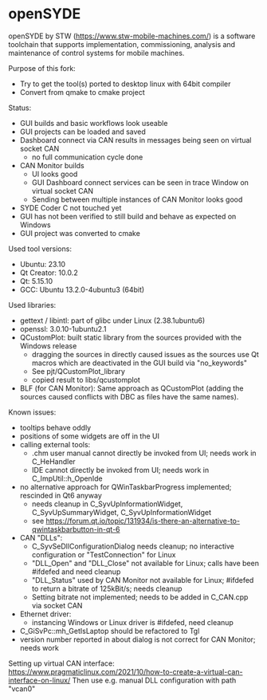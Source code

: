 # openSYDE

openSYDE by STW (https://www.stw-mobile-machines.com/) is a software toolchain that supports implementation, commissioning, analysis and maintenance of control systems for mobile machines.

Purpose of this fork: 
* Try to get the tool(s) ported to desktop linux with 64bit compiler
* Convert from qmake to cmake project

Status:
* GUI builds and basic workflows look useable
* GUI projects can be loaded and saved
* Dashboard connect via CAN results in messages being seen on virtual socket CAN
  * no full communication cycle done
* CAN Monitor builds
  * UI looks good
  * GUI Dashboard connect services can be seen in trace Window on virtual socket CAN
  * Sending between multiple instances of CAN Monitor looks good
* SYDE Coder C not touched yet
* GUI has not been verified to still build and behave as expected on Windows
* GUI project was converted to cmake

Used tool versions:
* Ubuntu: 23.10
* Qt Creator: 10.0.2
* Qt: 5.15.10
* GCC: Ubuntu 13.2.0-4ubuntu3 (64bit)

Used libraries:
* gettext / libintl: part of glibc under Linux (2.38.1ubuntu6)
* openssl: 3.0.10-1ubuntu2.1
* QCustomPlot: built static library from the sources provided with the Windows release
  * dragging the sources in directly caused issues as the sources use Qt macros which are deactivated in the GUI build via "no_keywords"
  * See pjt/QCustomPlot_library
  * copied result to libs/qcustomplot
* BLF (for CAN Monitor): Same approach as QCustomPlot (adding the sources caused conflicts with DBC as files have the same names).

Known issues:
* tooltips behave oddly
* positions of some widgets are off in the UI
* calling external tools:
  * .chm user manual cannot directly be invoked from UI; needs work in C_HeHandler
  * IDE cannot directly be invoked from UI; needs work in C_ImpUtil::h_OpenIde
* no alternative approach for QWinTaskbarProgress implemented; rescinded in Qt6 anyway
  * needs cleanup in C_SyvUpInformationWidget, C_SyvUpSummaryWidget, C_SyvUpInformationWidget
  * see https://forum.qt.io/topic/131934/is-there-an-alternative-to-qwintaskbarbutton-in-qt-6
* CAN "DLLs":
  * C_SyvSeDllConfigurationDialog needs cleanup; no interactive configuration or "TestConnection" for Linux
  * "DLL_Open" and "DLL_Close" not available for Linux; calls have been #ifdefed and need cleanup
  * "DLL_Status" used by CAN Monitor not available for Linux; #ifdefed to return a bitrate of 125kBit/s; needs cleanup
  * Setting bitrate not implemented; needs to be added in C_CAN.cpp via socket CAN
* Ethernet driver:
  * instancing Windows or Linux driver is #ifdefed, need cleanup
* C_GiSvPc::mh_GetIsLaptop should be refactored to Tgl
* version number reported in about dialog is not correct for CAN Monitor; needs work

Setting up virtual CAN interface:
https://www.pragmaticlinux.com/2021/10/how-to-create-a-virtual-can-interface-on-linux/
Then use e.g. manual DLL configuration with path "vcan0"

